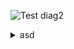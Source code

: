![Test diag2](https://g.gravizo.com/source/svg/ansible10?https://raw.githubusercontent.com/1gog/kvm_ansible/master/ANSIBLE.md)
<details>
<summary>asd</summary>
ansible10
/**
*@opt commentname
*@note  some note
*/
class Structural{}

/**
*@opt all
*@note Class1
*/
class Counter extends Structural {
        static public int counter;
        public int getCounter();
}
class RunningCounter extends Counter{}

/**
*@opt all
*@note class and super class
*/
class SuperAnsible {
static public int Name;
}

class Ansible extends SuperAnsible {
private String Url;
public int count;
}
ansible10
</details>